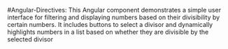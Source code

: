 #Angular-Directives:
    This Angular component demonstrates a simple user interface for filtering and displaying numbers based on their divisibility by certain numbers. It includes buttons to select a divisor and dynamically highlights numbers in a list based on whether they are divisible by the selected divisor
